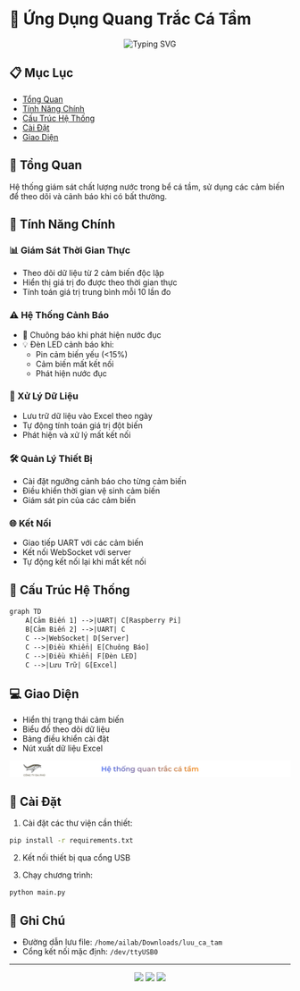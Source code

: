 # 🎣 Ứng Dụng Quang Trắc Cá Tầm

<div align="center">
  <img src="https://readme-typing-svg.herokuapp.com?font=Fira+Code&weight=500&size=40&pause=1000&color=F7AA36&center=true&vCenter=true&width=600&lines=H%E1%BB%87+Th%E1%BB%91ng+Quang+Tr%E1%BA%AFc+C%C3%A1+%F0%9F%90%9F" alt="Typing SVG" />
</div>

## 📋 Mục Lục
- [Tổng Quan](#-tổng-quan)
- [Tính Năng Chính](#-tính-năng-chính)
- [Cấu Trúc Hệ Thống](#-cấu-trúc-hệ-thống)
- [Cài Đặt](#-cài-đặt)
- [Giao Diện](#-giao-diện)

## 🌟 Tổng Quan
Hệ thống giám sát chất lượng nước trong bể cá tầm, sử dụng các cảm biến để theo dõi và cảnh báo khi có bất thường.

## 🚀 Tính Năng Chính

### 📊 Giám Sát Thời Gian Thực
- Theo dõi dữ liệu từ 2 cảm biến độc lập
- Hiển thị giá trị đo được theo thời gian thực
- Tính toán giá trị trung bình mỗi 10 lần đo

### ⚠️ Hệ Thống Cảnh Báo
- 🔔 Chuông báo khi phát hiện nước đục
- 💡 Đèn LED cảnh báo khi:
  - Pin cảm biến yếu (<15%)
  - Cảm biến mất kết nối
  - Phát hiện nước đục

### 🔄 Xử Lý Dữ Liệu
- Lưu trữ dữ liệu vào Excel theo ngày
- Tự động tính toán giá trị đột biến
- Phát hiện và xử lý mất kết nối

### 🛠️ Quản Lý Thiết Bị
- Cài đặt ngưỡng cảnh báo cho từng cảm biến
- Điều khiển thời gian vệ sinh cảm biến
- Giám sát pin của các cảm biến

### 🌐 Kết Nối
- Giao tiếp UART với các cảm biến
- Kết nối WebSocket với server
- Tự động kết nối lại khi mất kết nối

## 🔧 Cấu Trúc Hệ Thống

```mermaid
graph TD
    A[Cảm Biến 1] -->|UART| C[Raspberry Pi]
    B[Cảm Biến 2] -->|UART| C
    C -->|WebSocket| D[Server]
    C -->|Điều Khiển| E[Chuông Báo]
    C -->|Điều Khiển| F[Đèn LED]
    C -->|Lưu Trữ| G[Excel]

```

## 💻 Giao Diện
- Hiển thị trạng thái cảm biến
- Biểu đồ theo dõi dữ liệu
- Bảng điều khiển cài đặt
- Nút xuất dữ liệu Excel

<div align="center">
  <img src="assets/header.png" alt="Header" width="800"/>
</div>

## 🔌 Cài Đặt
1. Cài đặt các thư viện cần thiết:

```bash
pip install -r requirements.txt
```

2. Kết nối thiết bị qua cổng USB

3. Chạy chương trình:
```bash
python main.py
```

## 📝 Ghi Chú
- Đường dẫn lưu file: `/home/ailab/Downloads/luu_ca_tam`
- Cổng kết nối mặc định: `/dev/ttyUSB0`


---
<div align="center">
  <img src="https://img.shields.io/badge/Python-3776AB?style=for-the-badge&logo=python&logoColor=white"/>
  <img src="https://img.shields.io/badge/Raspberry%20Pi-A22846?style=for-the-badge&logo=Raspberry%20Pi&logoColor=white"/>
  <img src="https://img.shields.io/badge/Excel-217346?style=for-the-badge&logo=microsoft-excel&logoColor=white"/>
</div>
